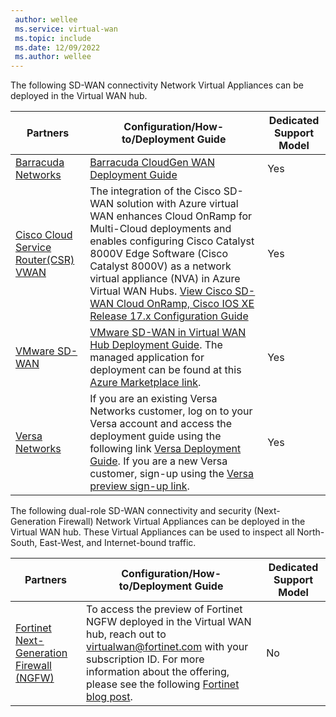 ```yaml
---
 author: wellee
 ms.service: virtual-wan
 ms.topic: include
 ms.date: 12/09/2022  
 ms.author: wellee
---
```


The following SD-WAN connectivity Network Virtual Appliances can be deployed in the Virtual WAN hub.

|Partners|Configuration/How-to/Deployment Guide| Dedicated Support Model |
|---|---| --- |
|[Barracuda Networks](https://azuremarketplace.microsoft.com/en-us/marketplace/apps/barracudanetworks.barracuda_cloudgenwan_gateway?tab=Overviewus/marketplace/apps/barracudanetworks.barracuda_cloudgenwan_gateway?tab=Overview)| [Barracuda CloudGen WAN Deployment Guide](https://campus.barracuda.com/product/cloudgenwan/doc/91980640/deployment/)| Yes|
|[Cisco Cloud Service Router(CSR) VWAN](https://aka.ms/ciscoMarketPlaceOffer)| The integration of the Cisco SD-WAN solution with Azure virtual WAN enhances Cloud OnRamp for Multi-Cloud deployments and enables configuring Cisco Catalyst 8000V Edge Software (Cisco Catalyst 8000V) as a network virtual appliance (NVA) in Azure Virtual WAN Hubs. [View  Cisco SD-WAN Cloud OnRamp, Cisco IOS XE Release 17.x Configuration Guide](https://www.cisco.com/c/en/us/td/docs/routers/sdwan/configuration/cloudonramp/ios-xe-17/cloud-onramp-book-xe/cloud-onramp-multi-cloud.html#Cisco_Concept.dita_c61e0e7a-fff8-4080-afee-47b81e8df701) | Yes|
|[VMware SD-WAN ](https://sdwan.vmware.com/partners/microsoft) | [VMware SD-WAN in Virtual WAN Hub Deployment Guide](https://kb.vmware.com/s/article/82746). The managed application for deployment can be found at this [Azure Marketplace link](https://azuremarketplace.microsoft.com/marketplace/apps/velocloud.vmware_sdwan_in_vwan).| Yes|
| [Versa Networks](https://versa-networks.com/partners/microsoft-azure.php) | If you are an existing Versa Networks customer,  log on to your Versa account and access the deployment guide using the following link [Versa Deployment Guide](https://docs.versa-networks.com/Special:AuthenticationProviders?returntotitle=Getting_Started%2FDeployment_and_Initial_Configuration%2FBranch_Deployment%2FInitial_Configuration%2FInstall_a_VOS_Cloud_Gateway_on_an_Azure_Virtual_WAN). If you are a new Versa customer,  sign-up using the [Versa preview sign-up link](https://versa-networks.com/demo/). | Yes |

The following dual-role SD-WAN connectivity and security (Next-Generation Firewall) Network Virtual Appliances can be deployed in the Virtual WAN hub. These Virtual Appliances can be used to inspect all North-South, East-West, and Internet-bound traffic.

|Partners|Configuration/How-to/Deployment Guide| Dedicated Support Model |
|---|---| --- | 
| [Fortinet Next-Generation Firewall (NGFW)](https://www.fortinet.com/products/next-generation-firewall) | To access the preview of Fortinet NGFW deployed in the Virtual WAN hub, reach out to virtualwan@fortinet.com with your subscription ID. For more information about the offering, please see the following [Fortinet blog post](https://www.fortinet.com/blog/business-and-technology/fortigate-vm-first-ngfw-and-secure-sd-wan-integration-in-microsoft-azure-virtual-wan). | No|


